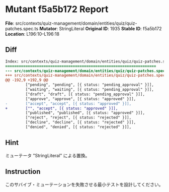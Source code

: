 # Mutant f5a5b172 Report

**File**: src/contexts/quiz-management/domain/entities/quiz/quiz-patches.spec.ts
**Mutator**: StringLiteral
**Original ID**: 1935
**Stable ID**: f5a5b172
**Location**: L196:10–L196:18

## Diff

```diff
Index: src/contexts/quiz-management/domain/entities/quiz/quiz-patches.spec.ts
===================================================================
--- src/contexts/quiz-management/domain/entities/quiz/quiz-patches.spec.ts	original
+++ src/contexts/quiz-management/domain/entities/quiz/quiz-patches.spec.ts	mutated #1935
@@ -192,9 +192,9 @@
         ["pending", "pending", [{ status: "pending_approval" }]],
         ["waiting", "waiting", [{ status: "pending_approval" }]],
         ["draft", "draft", [{ status: "pending_approval" }]],
         ["approve", "approve", [{ status: "approved" }]],
-        ["accept", "accept", [{ status: "approved" }]],
+        ["", "accept", [{ status: "approved" }]],
         ["published", "published", [{ status: "approved" }]],
         ["reject", "reject", [{ status: "rejected" }]],
         ["decline", "decline", [{ status: "rejected" }]],
         ["denied", "denied", [{ status: "rejected" }]],
```

## Hint

ミューテータ "StringLiteral" による置換。

## Instruction

このサバイブ・ミューテーションを失敗させる最小テストを設計してください。
